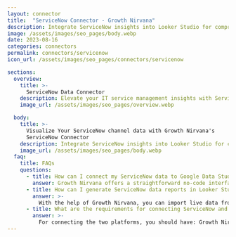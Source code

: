 ```yaml
---
layout: connector
title:  "ServiceNow Connector - Growth Nirvana"
description: Integrate ServiceNow insights into Looker Studio for comprehensive IT service management analytics that guide your operational strategies.
image: /assets/images/seo_pages/body.webp
date: 2023-08-16
categories: connectors
permalink: connectors/servicenow
icon_url: /assets/images/seo_pages/connectors/servicenow

sections:
  overview:
    title: >-
      ServiceNow Data Connector
    description: Elevate your IT service management insights with ServiceNow integration. Seamlessly merge service data from ServiceNow with Looker Studio's analytical capabilities, unlocking insights that drive incident response strategies, service performance analysis, and operational excellence.
    image_url: /assets/images/seo_pages/overview.webp

  body:
    title: >-
      Visualize Your ServiceNow channel data with Growth Nirvana's
      ServiceNow Connector
    description: Integrate ServiceNow insights into Looker Studio for comprehensive IT service management analytics that guide your operational strategies.
    image_url: /assets/images/seo_pages/body.webp
  faq:
    title: FAQs
    questions:
      - title: How can I connect my ServiceNow data to Google Data Studio/Looker Studio?
        answer: Growth Nirvana offers a straightforward no-code interface to connect to ServiceNow data sources.
      - title: How can I generate ServiceNow data reports in Looker Studio?
        answer: >-
          With the help of Growth Nirvana, you can import live data from ServiceNow into Looker Studio. These data can be viewed in charts, tables, and dashboards to generate branded reports that can be shared instantly.
      - title: What are the requirements for connecting ServiceNow and Looker Studio?
        answer: >-
          For connecting the two platforms, you should have: Growth Nirvana Account and ServiceNow Ads Account
---
```

